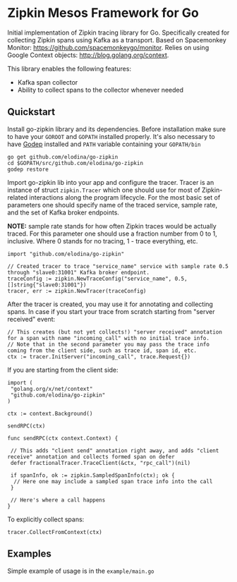 # Zipkin Mesos Framework for Go

Initial implementation of Zipkin tracing library for Go. Specifically created for collecting Zipkin spans using 
Kafka as a transport. Based on Spacemonkey Monitor: https://github.com/spacemonkeygo/monitor. Relies on using Google 
Context objects: http://blog.golang.org/context.

This library enables the following features:

 - Kafka span collector
 - Ability to collect spans to the collector whenever needed
 
## Quickstart
 
Install go-zipkin library and its dependencies. Before installation make sure to have your `GOROOT` and `GOPATH` 
installed properly. It's also necessary to have [Godep](https://github.com/tools/godep) installed and `PATH` variable 
containing your `GOPATH/bin` 

```
go get github.com/elodina/go-zipkin
cd $GOPATH/src/github.com/elodina/go-zipkin
godep restore
```

Import go-zipkin lib into your app and configure the tracer. Tracer is an instance of struct `zipkin.Tracer` which one 
should use for most of Zipkin-related interactions along the program lifecycle. For the most basic set of parameters 
one should specify name of the traced service, sample rate, and the set of Kafka broker endpoints.
 
**NOTE:** sample rate stands for how often Zipkin traces would be actually traced. For this parameter one should use a 
fraction number from 0 to 1, inclusive. Where 0 stands for no tracing, 1 - trace everything, etc.

```
import "github.com/elodina/go-zipkin"

// Created tracer to trace "service_name" service with sample rate 0.5 through "slave0:31001" Kafka broker endpoint.
traceConfig := zipkin.NewTraceConfig("service_name", 0.5, []string{"slave0:31001"})
tracer, err := zipkin.NewTracer(traceConfig)
```

After the tracer is created, you may use it for annotating and collecting spans. In case if you start your trace from 
scratch starting from "server received" event:

```
// This creates (but not yet collects!) "server received" annotation for a span with name "incoming_call" with no initial trace info.
// Note that in the second parameter you may pass the trace info coming from the client side, such as trace id, span id, etc.
ctx := tracer.InitServer("incoming_call", trace.Request{})
```

If you are starting from the client side:

```
import (
 "golang.org/x/net/context"
 "github.com/elodina/go-zipkin"
)

ctx := context.Background()

sendRPC(ctx)

func sendRPC(ctx context.Context) {

 // This adds "client send" annotation right away, and adds "client receive" annotation and collects formed span on defer
 defer fractionalTracer.TraceClient(&ctx, "rpc_call")(nil)

 if spanInfo, ok := zipkin.SampledSpanInfo(ctx); ok {
  // Here one may include a sampled span trace info into the call
 }
 
 // Here's where a call happens
}
```

To explicitly collect spans:

```
tracer.CollectFromContext(ctx)
```

## Examples

Simple example of usage is in the `example/main.go`
